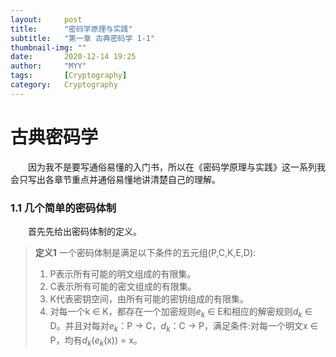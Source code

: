 ```yaml
---
layout:     post
title:      "密码学原理与实践"
subtitle:   "第一章 古典密码学 1-1"
thumbnail-img: ""
date:       2020-12-14 19:25
author:     "MYY"
tags: 		[Cryptography]
category:   Cryptography
---
```

# 古典密码学  

&emsp;&emsp;因为我不是要写通俗易懂的入门书，所以在《密码学原理与实践》这一系列我会只写出各章节重点并通俗易懂地讲清楚自己的理解。

### 1.1 几个简单的密码体制  
  
&emsp;&emsp;首先先给出密码体制的定义。


>**定义1**  一个密码体制是满足以下条件的五元组(P,C,K,E,D):   
>1. P表示所有可能的明文组成的有限集。   
>2. C表示所有可能的密文组成的有限集。   
>3. K代表密钥空间，由所有可能的密钥组成的有限集。   
>4. 对每一个k $\in$ K，都存在一个加密规则$e_k$ $\in$ E和相应的解密规则$d_k$ $\in$ D。并且对每对$e_k$：P $\rightarrow$ C，$d_k$：C $\rightarrow$ P，满足条件:对每一个明文x $\in$ P，均有$d_k$($e_k$(x)) = x。




